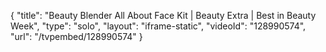 {
    "title": "Beauty Blender All About Face Kit | Beauty Extra | Best in Beauty Week",
    "type": "solo",
    "layout": "iframe-static",
    "videoId": "128990574",
    "url": "\/tvpembed\/128990574"
}